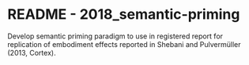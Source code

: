 README - 2018_semantic-priming
======================

Develop semantic priming paradigm to use in registered report for replication
of embodiment effects reported in Shebani and Pulvermüller (2013, Cortex).
